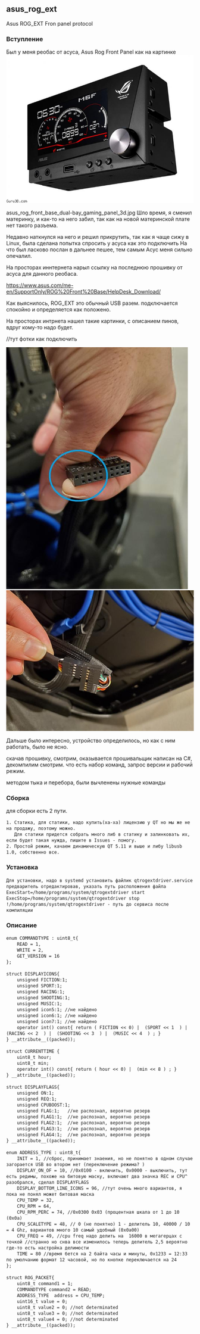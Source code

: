 ## asus_rog_ext
Asus ROG_EXT Fron panel protocol

### Вступление

Был у меня реобас от асуса, Asus Rog Front Panel как на картинке 
![port](https://github.com/MimikFc7/asus_rog_ext/blob/main/asus_rog_front_base_dual-bay_gaming_panel_3d.jpg)

asus_rog_front_base_dual-bay_gaming_panel_3d.jpg
Шло время, я сменил материнку, и как-то на него забил, так как на новой материнской плате нет такого разъема.

Недавно наткнулся на него и решил прикрутить, так как я чаще сижу в Linux, была сделана попытка спросить у асуса как это подключить
На что был ласково послан в дальнее пешее, тем самым Асус меня сильно опечалил.

На просторах иннтернета нарыл ссылку на последнюю прошивку от асуса для данного реобаса. 

https://www.asus.com/me-en/SupportOnly/ROG%20Front%20Base/HelpDesk_Download/


Как выяснилось, ROG_EXT это обычный USB разем. подключается спокойно и определяется как положено.

На просторах интрнета нашел такие картинки, с описанием пинов, вдруг кому-то надо будет.

//тут фотки как подключить

![port](https://github.com/MimikFc7/asus_rog_ext/blob/main/20200215_023012.jpg)
![port](https://github.com/MimikFc7/asus_rog_ext/blob/main/20200215_023037.jpg)



Дальше было интересно, устройство определилось, но как с ним работать, было не ясно. 

скачав прошивку, смотрим, оказывается прошивальщик написан на C#, декомпилим смотрим. что есть набор команд, запрос версии и рабочий режим.

методом тыка и перебора, были вычленены нужные команды


### Сборка

для сборки есть 2 пути.

    1. Статика, для статики, надо купить(ха-ха) лицензию у QT но мы же не на продажу, поэтому можно. 
       Для статики придется собрать много либ в статику и залинковать их, если будет такая нужда, пишите в Issues - помогу.
    2. Простой режим, качаем динамическую QT 5.11 и выше и либу libusb 1.0, собственно все.

### Установка
    Для установки, надо в systemd установить файлик qtrogextdriver.service предваритель отредактировав, указать путь расположения файла
    ExecStart=/home/programs/system/qtrogextdriver start
    ExecStop=/home/programs/system/qtrogextdriver stop
    !/home/programs/system/qtrogextdriver - путь до сервиса после компиляции

### Описание

    enum COMMANDTYPE : uint8_t{
        READ = 1,
        WRITE = 2,
        GET_VERSION = 16
    };

    struct DISPLAYICONS{
        unsigned FICTION:1;
        unsigned SPORT:1;
        unsigned RACING:1;
        unsigned SHOOTING:1;
        unsigned MUSIC:1;
        unsigned icon5:1; //не найдено
        unsigned icon6:1; //не найдено
        unsigned icon7:1; //не найдено
        operator int() const{ return ( FICTION << 0) |  (SPORT << 1  ) |  (RACING << 2  ) |  (SHOOTING << 3  ) |  (MUSIC << 4  ) ; }
    } __attribute__((packed));

    struct CURRENTTIME {
        uint8_t hour;
        uint8_t min;
        operator int() const{ return ( hour << 0) |  (min << 8 ) ; }
    } __attribute__((packed));

    struct DISPLAYFLAGS{
        unsigned ON:1;
        unsigned REQ:1;
        unsigned CPUBOOST:1;
        unsigned FLAG:1;   //не распознал, вероятно резерв
        unsigned FLAG1:1;  //не распознал, вероятно резерв
        unsigned FLAG2:1;  //не распознал, вероятно резерв
        unsigned FLAG3:1;  //не распознал, вероятно резерв
        unsigned FLAG4:1;  //не распознал, вероятно резерв
    } __attribute__((packed));

    enum ADDRESS_TYPE : uint8_t{
        INIT = 1, //сброс, принимает знаения, но не понятно в одном случае загорается USB во втором нет (переключение режима? )
        DISPLAY_ON_OF = 10, //0x0100 - включить, 0x0000 - выключить, тут есть редимы, похоже на битовую маску, включают два значка REC и CPU^ разобрался, сделал DISPLAYFLAGS
        DISPLAY_BOTTOM_LINE_ICONS = 96, //тут очень много вариантов, я пока не понял может битовая маска
        CPU_TEMP = 32,
        CPU_RPM = 64,
        CPU_RPM_PERC = 74, //0x0300 0x03 (процентная шкала от 1 до 10 (0x0a)
        CPU_SCALETYPE = 48, // 0 (не понятно) 1 - делитель 10, 40000 / 10 = 4 Ghz, вариантов много 10 самый удобный (0x0a00)
        CPU_FREQ = 49, //cpu freq надо делить на  16000 в мегагерцах с точкой //странно но снва все изменилось теперь делитель 2,5 вероятно где-то есть настройка делимости
        TIME = 80 //время бется на 2 байта часы и минуты, 0x1233 = 12:33 по умолчанию формат 12 часовой, но по кнопке переключается на 24
    };

    struct ROG_PACKET{
        uint8_t command1 = 1;
        COMMANDTYPE command2 = READ;
        ADDRESS_TYPE  address = CPU_TEMP;
        uint16_t value = 0;    
        uint8_t value2 = 0; //not determinated
        uint8_t value3 = 0; //not determinated
        uint8_t value4 = 0; //not determinated
    } __attribute__((packed));


